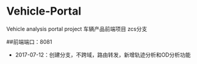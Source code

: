 # Vehicle-Portal
Vehicle analysis  portal project 车辆产品前端项目 zcs分支

##前端端口：8081
* 2017-07-12：创建分支，不跨域，路由转发，新增轨迹分析和OD分析功能
